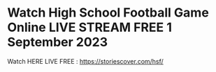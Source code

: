 # Watch High School Football Game Online LIVE STREAM FREE 1 September 2023

Watch HERE LIVE FREE : https://storiescover.com/hsf/
